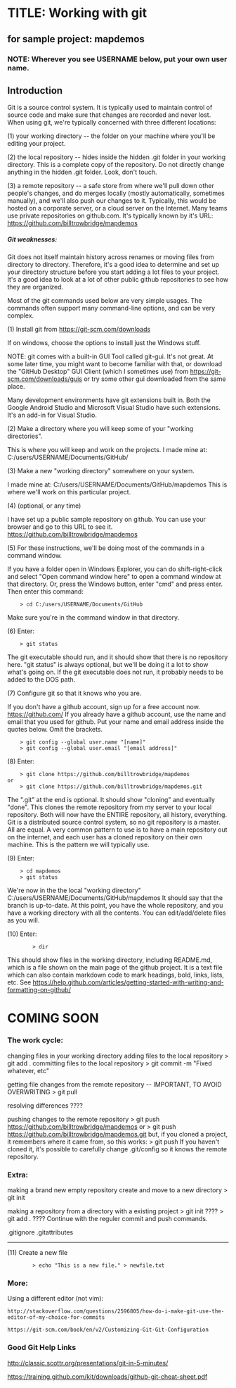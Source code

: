 
# TITLE: Working with git
## for sample project: mapdemos

### NOTE: Wherever you see USERNAME below, put your own user name.

## Introduction

Git is a source control system.  It is typically used to maintain control of
source code and make sure that changes are recorded and never lost.
When using git, we're typically concerned with three different locations:

(1) your working directory -- the folder on your machine where
you'll be editing your project.

(2) the local repository -- hides inside the hidden .git folder in your
working directory.  This is a complete copy of the repository.
Do not directly change anything in the hidden .git folder.  Look, don't touch.

(3) a remote repository -- a safe store from where we'll pull down other
people's changes, and do merges locally (mostly automatically,
sometimes manually), and we'll also push our changes to it.
Typically, this would be hosted on a corporate server, or a cloud server
on the Internet.  Many teams use private repositories on github.com.
It's typically known by it's URL: https://github.com/billtrowbridge/mapdemos

##### Git weaknesses:

Git does not itself maintain history across renames or moving files
from directory to directory.  Therefore, it's a good idea to determine and
set up your directory structure before you start adding a lot files
to your project.  It's a good idea to look at a lot of other public
github repositories to see how they are organized.

Most of the git commands used below are very simple usages.  The commands
often support many command-line options, and can be very complex.

(1) Install git from https://git-scm.com/downloads

If on windows, choose the options to install just the Windows stuff.

NOTE: git comes with a built-in GUI Tool called git-gui.  It's not great.
At some later time, you might want to become familiar with that,
or download the "GitHub Desktop" GUI Client (which I sometimes use)
from https://git-scm.com/downloads/guis
or try some other gui downloaded from the same place.

Many development environments have git extensions built in.  Both the
Google Android Studio and Microsoft Visual Studio have such extensions.
It's an add-in for Visual Studio.

(2) Make a directory where you will keep some of your "working directories".

This is where you will keep and work on the projects.
I made mine at:
    C:/users/USERNAME/Documents/GitHub/

(3) Make a new "working directory" somewhere on your system.

I made mine at:
    C:/users/USERNAME/Documents/GitHub/mapdemos
This is where we'll work on this particular project.

(4) (optional, or any time)

I have set up a public sample repository on github.
You can use your browser and go to this URL to see it.
    https://github.com/billtrowbridge/mapdemos

(5) For these instructions, we'll be doing most of the commands in a command window.

If you have a folder open in Windows Explorer, you can do shift-right-click and
select "Open command window here" to open a command window at that directory.
Or, press the Windows button, enter "cmd" and press enter.
Then enter this command:
```
    > cd C:/users/USERNAME/Documents/GitHub
```
Make sure you're in the command window in that directory.
        
(6) Enter:
```
    > git status
```
The git executable should run, and it should show that there is no repository here.
"git status" is always optional, but we'll be doing it a lot to show
what's going on.
If the git executable does not run, it probably needs to be added to the DOS path.

(7) Configure git so that it knows who you are.

If you don't have a github account, sign up for a free account now.
    https://github.com/
If you already have a github account, use the name and email that you used for github.
Put your name and email address inside the quotes below.  Omit the brackets.
```
    > git config --global user.name "[name]"
    > git config --global user.email "[email address]"
```

(8) Enter:
```
    > git clone https://github.com/billtrowbridge/mapdemos
or
    > git clone https://github.com/billtrowbridge/mapdemos.git
```
The ".git" at the end is optional.
It should show "cloning" and eventually "done".
This clones the remote repository from my server to your local repository.
Both will now have the ENTIRE repository, all history, everything.
Git is a distributed source control system, so no git repository is a master.
All are equal.  A very common pattern to use is to have a main repository
out on the internet, and each user has a cloned repository on their own machine.
This is the pattern we will typically use.

(9) Enter:
```
    > cd mapdemos
    > git status
```    
We're now in the the local "working directory"
    C:/users/USERNAME/Documents/GitHub/mapdemos
It should say that the branch is up-to-date.
At this point, you have the whole repository, and you have a working directory
with all the contents.  You can edit/add/delete files as you will.

(10) Enter:
```        
        > dir
```
This should show files in the working directory, including README.md,
which is a file shown on the main page of the github project.
It is a text file which can also contain markdown code to mark
headings, bold, links, lists, etc.
See https://help.github.com/articles/getting-started-with-writing-and-formatting-on-github/



# COMING SOON

### The work cycle:

changing files in your working directory
adding files to the local repository
    > git add .
committing files to the local repository
    > git commit -m "Fixed whatever, etc"

getting file changes from the remote repository -- IMPORTANT, TO AVOID OVERWRITING
    > git pull

resolving differences
    ????

pushing changes to the remote repository
    > git push https://github.com/billtrowbridge/mapdemos
  or
    > git push https://github.com/billtrowbridge/mapdemos.git
  but, if you cloned a project, it remembers where it came from, so this works:
    > git push
  If you haven't cloned it, it's possible to carefully change .git/config
  so it knows the remote repository.


### Extra:

making a brand new empty repository
    create and move to a new directory
    > git init

making a repository from a directory with a existing project
    > git init			????
    > git add .			????
    Continue with the reguler commit and push commands.


.gitignore
.gitattributes

----------------

(11) Create a new file
```
        > echo "This is a new file." > newfile.txt
```

### More:

Using a different editor (not vim):

    http://stackoverflow.com/questions/2596805/how-do-i-make-git-use-the-editor-of-my-choice-for-commits
    
    https://git-scm.com/book/en/v2/Customizing-Git-Git-Configuration

### Good Git Help Links

http://classic.scottr.org/presentations/git-in-5-minutes/

https://training.github.com/kit/downloads/github-git-cheat-sheet.pdf






